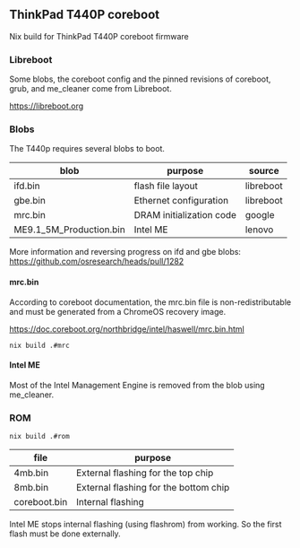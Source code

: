 ## ThinkPad T440P coreboot

Nix build for ThinkPad T440P coreboot firmware

### Libreboot

Some blobs, the coreboot config and the pinned revisions of coreboot, grub, and me_cleaner come from Libreboot.

https://libreboot.org

### Blobs

The T440p requires several blobs to boot.

| blob | purpose | source |
|------|---------|--------|
| ifd.bin | flash file layout | libreboot |
| gbe.bin | Ethernet configuration | libreboot |
| mrc.bin | DRAM initialization code | google |
| ME9.1_5M_Production.bin | Intel ME | lenovo |

More information and reversing progress on ifd and gbe blobs: https://github.com/osresearch/heads/pull/1282

#### mrc.bin

According to coreboot documentation, the mrc.bin file is non-redistributable and must be generated from a ChromeOS recovery image.

https://doc.coreboot.org/northbridge/intel/haswell/mrc.bin.html

```console
nix build .#mrc
```

#### Intel ME

Most of the Intel Management Engine is removed from the blob using me_cleaner.

### ROM

```console
nix build .#rom
```

| file | purpose |
|------|---------|
| 4mb.bin | External flashing for the top chip |
| 8mb.bin | External flashing for the bottom chip |
| coreboot.bin | Internal flashing |

Intel ME stops internal flashing (using flashrom) from working. So the first flash must be done externally.

